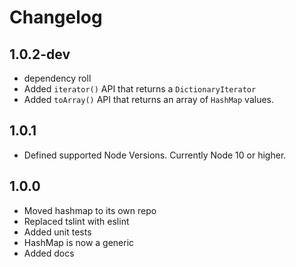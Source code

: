 # Changelog

## 1.0.2-dev
- dependency roll
- Added `iterator()` API that returns a `DictionaryIterator`
- Added `toArray()` API that returns an array of `HashMap` values.

## 1.0.1
- Defined supported Node Versions. Currently Node 10 or higher.

## 1.0.0
- Moved hashmap to its own repo
- Replaced tslint with eslint
- Added unit tests
- HashMap is now a generic
- Added docs

